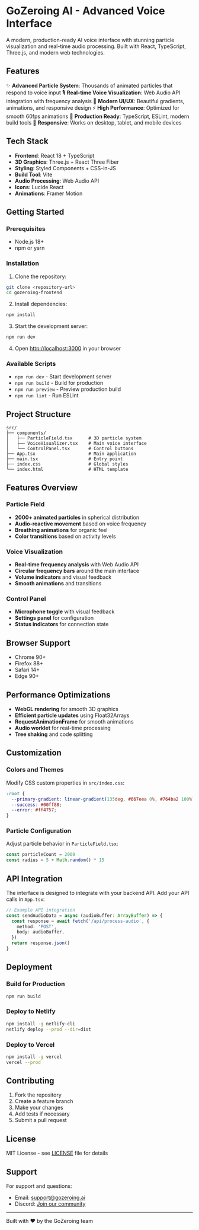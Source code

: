# GoZeroing AI - Advanced Voice Interface

A modern, production-ready AI voice interface with stunning particle visualization and real-time audio processing. Built with React, TypeScript, Three.js, and modern web technologies.

## Features

✨ **Advanced Particle System**: Thousands of animated particles that respond to voice input
🎙️ **Real-time Voice Visualization**: Web Audio API integration with frequency analysis
🎨 **Modern UI/UX**: Beautiful gradients, animations, and responsive design
⚡ **High Performance**: Optimized for smooth 60fps animations
🔧 **Production Ready**: TypeScript, ESLint, modern build tools
📱 **Responsive**: Works on desktop, tablet, and mobile devices

## Tech Stack

- **Frontend**: React 18 + TypeScript
- **3D Graphics**: Three.js + React Three Fiber
- **Styling**: Styled Components + CSS-in-JS
- **Build Tool**: Vite
- **Audio Processing**: Web Audio API
- **Icons**: Lucide React
- **Animations**: Framer Motion

## Getting Started

### Prerequisites

- Node.js 18+
- npm or yarn

### Installation

1. Clone the repository:
```bash
git clone <repository-url>
cd gozeroing-frontend
```

2. Install dependencies:
```bash
npm install
```

3. Start the development server:
```bash
npm run dev
```

4. Open [http://localhost:3000](http://localhost:3000) in your browser

### Available Scripts

- `npm run dev` - Start development server
- `npm run build` - Build for production
- `npm run preview` - Preview production build
- `npm run lint` - Run ESLint

## Project Structure

```
src/
├── components/
│   ├── ParticleField.tsx      # 3D particle system
│   ├── VoiceVisualizer.tsx    # Main voice interface
│   └── ControlPanel.tsx       # Control buttons
├── App.tsx                    # Main application
├── main.tsx                   # Entry point
├── index.css                  # Global styles
└── index.html                 # HTML template
```

## Features Overview

### Particle Field
- **2000+ animated particles** in spherical distribution
- **Audio-reactive movement** based on voice frequency
- **Breathing animations** for organic feel
- **Color transitions** based on activity levels

### Voice Visualization
- **Real-time frequency analysis** with Web Audio API
- **Circular frequency bars** around the main interface
- **Volume indicators** and visual feedback
- **Smooth animations** and transitions

### Control Panel
- **Microphone toggle** with visual feedback
- **Settings panel** for configuration
- **Status indicators** for connection state

## Browser Support

- Chrome 90+
- Firefox 88+
- Safari 14+
- Edge 90+

## Performance Optimizations

- **WebGL rendering** for smooth 3D graphics
- **Efficient particle updates** using Float32Arrays
- **RequestAnimationFrame** for smooth animations
- **Audio worklet** for real-time processing
- **Tree shaking** and code splitting

## Customization

### Colors and Themes
Modify CSS custom properties in `src/index.css`:

```css
:root {
  --primary-gradient: linear-gradient(135deg, #667eea 0%, #764ba2 100%);
  --success: #00ff88;
  --error: #ff4757;
}
```

### Particle Configuration
Adjust particle behavior in `ParticleField.tsx`:

```typescript
const particleCount = 2000
const radius = 5 + Math.random() * 15
```

## API Integration

The interface is designed to integrate with your backend API. Add your API calls in `App.tsx`:

```typescript
// Example API integration
const sendAudioData = async (audioBuffer: ArrayBuffer) => {
  const response = await fetch('/api/process-audio', {
    method: 'POST',
    body: audioBuffer,
  })
  return response.json()
}
```

## Deployment

### Build for Production
```bash
npm run build
```

### Deploy to Netlify
```bash
npm install -g netlify-cli
netlify deploy --prod --dir=dist
```

### Deploy to Vercel
```bash
npm install -g vercel
vercel --prod
```

## Contributing

1. Fork the repository
2. Create a feature branch
3. Make your changes
4. Add tests if necessary
5. Submit a pull request

## License

MIT License - see [LICENSE](LICENSE) file for details

## Support

For support and questions:
- Email: support@gozeroing.ai
- Discord: [Join our community](https://discord.gg/gozeroing)

---

Built with ❤️ by the GoZeroing team
